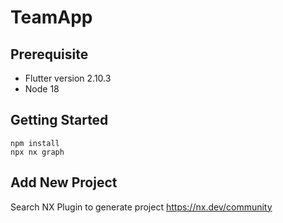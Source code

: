 # TeamApp

## Prerequisite
- Flutter version 2.10.3
- Node 18

## Getting Started
```
npm install
npx nx graph
```

## Add New Project
Search NX Plugin to generate project https://nx.dev/community